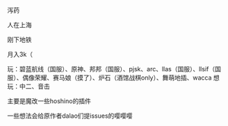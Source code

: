 泻药

人在上海

刚下地铁

月入3k（

玩：碧蓝航线（国服）、原神、邦邦（国服）、pjsk、arc、llas（国服）、llsif（国服）、偶像荣耀、赛马娘（摸了）、炉石（酒馆战棋only）、舞萌地插、wacca
想玩：中二、音击

主要是魔改一些hoshino的插件

一些想法会给原作者dalao们提issues的嘤嘤嘤
